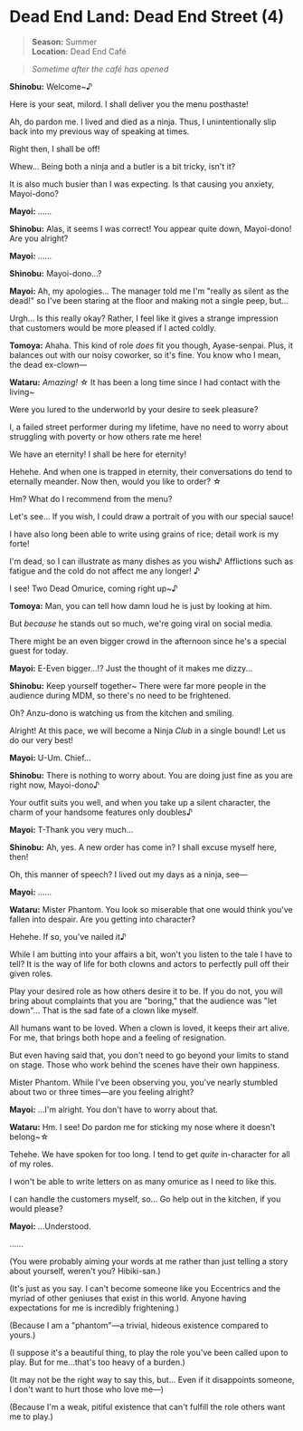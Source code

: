 # Dead End Land: Dead End Street (4)

> **Season:** Summer<br>
> **Location:** Dead End Café

> *Sometime after the café has opened*

**Shinobu:** Welcome~♪

Here is your seat, milord. I shall deliver you the menu posthaste!

Ah, do pardon me. I lived and died as a ninja. Thus, I unintentionally slip back into my previous way of speaking at times.

Right then, I shall be off!

Whew... Being both a ninja and a butler is a bit tricky, isn't it?

It is also much busier than I was expecting. Is that causing you anxiety, Mayoi-dono?

**Mayoi:** ......

**Shinobu:** Alas, it seems I was correct! You appear quite down, Mayoi-dono! Are you alright?

**Mayoi:** ......

**Shinobu:** Mayoi-dono...?

**Mayoi:** Ah, my apologies... The manager told me I'm "really as silent as the dead!" so I've been staring at the floor and making not a single peep, but...

Urgh... Is this really okay? Rather, I feel like it gives a strange impression that customers would be more pleased if I acted coldly.

**Tomoya:** Ahaha. This kind of role *does* fit you though, Ayase-senpai. Plus, it balances out with our noisy coworker, so it's fine. You know who I mean, the dead ex-clown—

**Wataru:** *Amazing!* ☆ It has been a long time since I had contact with the living~

Were you lured to the underworld by your desire to seek pleasure?

I, a failed street performer during my lifetime, have no need to worry about struggling with poverty or how others rate me here!

We have an eternity! I shall be here for eternity!

Hehehe. And when one is trapped in eternity, their conversations do tend to eternally meander. Now then, would you like to order? ☆

Hm? What do I recommend from the menu?

Let's see... If you wish, I could draw a portrait of you with our special sauce!

I have also long been able to write using grains of rice; detail work is my forte!

I'm dead, so I can illustrate as many dishes as you wish♪ Afflictions such as fatigue and the cold do not affect me any longer! ♪

I see! Two Dead Omurice, coming right up~♪

**Tomoya:** Man, you can tell how damn loud he is just by looking at him.

But *because* he stands out so much, we're going viral on social media.

There might be an even bigger crowd in the afternoon since he's a special guest for today.

**Mayoi:** E-Even bigger...!? Just the thought of it makes me dizzy...

**Shinobu:** Keep yourself together~ There were far more people in the audience during MDM, so there's no need to be frightened.

Oh? Anzu-dono is watching us from the kitchen and smiling.

Alright! At this pace, we will become a Ninja *Club* in a single bound! Let us do our very best!

**Mayoi:** U-Um. Chief...

**Shinobu:** There is nothing to worry about. You are doing just fine as you are right now, Mayoi-dono♪

Your outfit suits you well, and when you take up a silent character, the charm of your handsome features only doubles♪

**Mayoi:** T-Thank you very much...

**Shinobu:** Ah, yes. A new order has come in? I shall excuse myself here, then!

Oh, this manner of speech? I lived out my days as a ninja, see—

**Mayoi:** ......

**Wataru:** Mister Phantom. You look so miserable that one would think you've fallen into despair. Are you getting into character?

Hehehe. If so, you've nailed it♪

While I am butting into your affairs a bit, won't you listen to the tale I have to tell? It is the way of life for both clowns and actors to perfectly pull off their given roles.

Play your desired role as how others desire it to be. If you do not, you will bring about complaints that you are "boring," that the audience was "let down"... That is the sad fate of a clown like myself.

All humans want to be loved. When a clown is loved, it keeps their art alive. For me, that brings both hope and a feeling of resignation.

But even having said that, you don't need to go beyond your limits to stand on stage. Those who work behind the scenes have their own happiness.

Mister Phantom. While I've been observing you, you've nearly stumbled about two or three times—are you feeling alright?

**Mayoi:** ...I'm alright. You don't have to worry about that.

**Wataru:** Hm. I see! Do pardon me for sticking my nose where it doesn't belong~☆

Tehehe. We have spoken for too long. I tend to get *quite* in-character for all of my roles.

I won't be able to write letters on as many omurice as I need to like this.

I can handle the customers myself, so... Go help out in the kitchen, if you would please?

**Mayoi:** ...Understood.

......

(You were probably aiming your words at me rather than just telling a story about yourself, weren't you? Hibiki-san.)

(It's just as you say. I can't become someone like you Eccentrics and the myriad of other geniuses that exist in this world. Anyone having expectations for me is incredibly frightening.)

(Because I am a "phantom"—a trivial, hideous existence compared to yours.)

(I suppose it's a beautiful thing, to play the role you've been called upon to play. But for me...that's too heavy of a burden.)

(It may not be the right way to say this, but... Even if it disappoints someone, I don't want to hurt those who love me—)

(Because I'm a weak, pitiful existence that can't fulfill the role others want me to play.)
